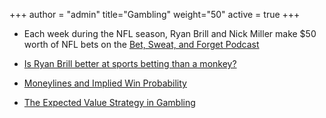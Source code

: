 +++
author = "admin"
title="Gambling"
weight="50"
active = true
+++

* Each week during the NFL season, Ryan Brill and Nick Miller make $50 worth of NFL bets on the [Bet, Sweat, and Forget Podcast](/bsf/)

* [Is Ryan Brill better at sports betting than a monkey?](/ryan_vs_monkey/)

* [Moneylines and Implied Win Probability](/pdf/Moneylines.pdf)

* [The Expected Value Strategy in Gambling](/pdf/Betting.pdf)  


<!---
[![betting](/img/pdf.gif)](/pdf/Betting.pdf)
 [![moneylines](/img/pdf.gif)](/pdf/Moneylines.pdf)
--->
